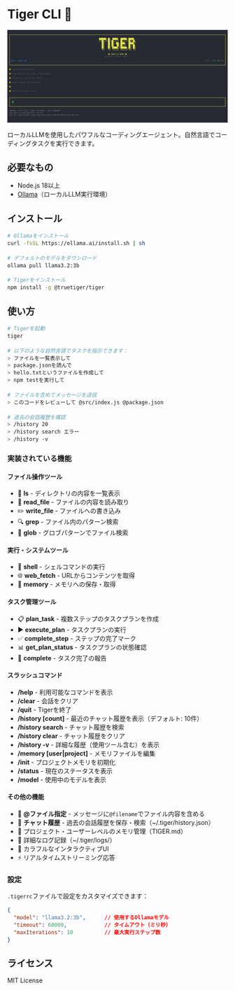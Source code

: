# Tiger CLI 🐯

![Tiger CLI](https://raw.githubusercontent.com/MasatoraAtarashi/tiger/main/screenshot.png)

ローカルLLMを使用したパワフルなコーディングエージェント。自然言語でコーディングタスクを実行できます。

## 必要なもの

- Node.js 18以上
- [Ollama](https://ollama.ai/)（ローカルLLM実行環境）

## インストール

```bash
# Ollamaをインストール
curl -fsSL https://ollama.ai/install.sh | sh

# デフォルトのモデルをダウンロード
ollama pull llama3.2:3b

# Tigerをインストール
npm install -g @truetiger/tiger
```

## 使い方

```bash
# Tigerを起動
tiger

# 以下のような自然言語でタスクを指示できます：
> ファイルを一覧表示して
> package.jsonを読んで
> hello.txtというファイルを作成して
> npm testを実行して

# ファイルを含めてメッセージを送信
> このコードをレビューして @src/index.js @package.json

# 過去の会話履歴を確認
> /history 20
> /history search エラー
> /history -v
```

### 実装されている機能

#### ファイル操作ツール
- 📁 **ls** - ディレクトリの内容を一覧表示
- 📄 **read_file** - ファイルの内容を読み取り
- ✏️ **write_file** - ファイルへの書き込み
- 🔍 **grep** - ファイル内のパターン検索
- 🎯 **glob** - グロブパターンでファイル検索

#### 実行・システムツール
- 🔧 **shell** - シェルコマンドの実行
- 🌐 **web_fetch** - URLからコンテンツを取得
- 💾 **memory** - メモリへの保存・取得

#### タスク管理ツール
- 📋 **plan_task** - 複数ステップのタスクプランを作成
- ▶️ **execute_plan** - タスクプランの実行
- ✅ **complete_step** - ステップの完了マーク
- 📊 **get_plan_status** - タスクプランの状態確認
- 🎯 **complete** - タスク完了の報告

#### スラッシュコマンド
- **/help** - 利用可能なコマンドを表示
- **/clear** - 会話をクリア
- **/quit** - Tigerを終了
- **/history [count]** - 最近のチャット履歴を表示（デフォルト: 10件）
- **/history search <query>** - チャット履歴を検索
- **/history clear** - チャット履歴をクリア
- **/history -v** - 詳細な履歴（使用ツール含む）を表示
- **/memory [user|project]** - メモリファイルを編集
- **/init** - プロジェクトメモリを初期化
- **/status** - 現在のステータスを表示
- **/model** - 使用中のモデルを表示

#### その他の機能
- 📎 **@ファイル指定** - メッセージに`@filename`でファイル内容を含める
- 📜 **チャット履歴** - 過去の会話履歴を保存・検索（~/.tiger/history.json）
- 🧠 プロジェクト・ユーザーレベルのメモリ管理（TIGER.md）
- 📝 詳細なログ記録（~/.tiger/logs/）
- 🎨 カラフルなインタラクティブUI
- ⚡ リアルタイムストリーミング応答

### 設定

`.tigerrc`ファイルで設定をカスタマイズできます：

```json
{
  "model": "llama3.2:3b",      // 使用するOllamaモデル
  "timeout": 60000,            // タイムアウト（ミリ秒）
  "maxIterations": 10          // 最大実行ステップ数
}
```

## ライセンス

MIT License